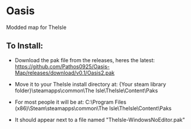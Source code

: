 # Oasis
Modded map for TheIsle



## To Install:

- Download the pak file from the releases, heres the latest: 
https://github.com/Pathos0925/Oasis-Map/releases/download/v0.1/Oasis2.pak

- Move it to your TheIsle install directory at: {Your steam library folder}\steamapps\common\The Isle\TheIsle\Content\Paks
- For most people it will be at: C:\Program Files (x86)\Steam\steamapps\common\The Isle\TheIsle\Content\Paks
- It should appear next to a file named "TheIsle-WindowsNoEditor.pak"
